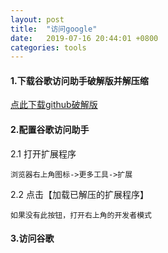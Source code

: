 ```yaml
---
layout: post
title:  "访问google"
date:   2019-07-16 20:44:01 +0800
categories: tools
---
```


#### 1.下载谷歌访问助手破解版并解压缩
[点此下载github破解版](https://github.com/guoyjalihy/google-access-helper)

#### 2.配置谷歌访问助手

2.1 打开扩展程序
    
    浏览器右上角图标->更多工具->扩展

2.2 点击【加载已解压的扩展程序】

    如果没有此按钮，打开右上角的开发者模式

#### 3.访问谷歌    
